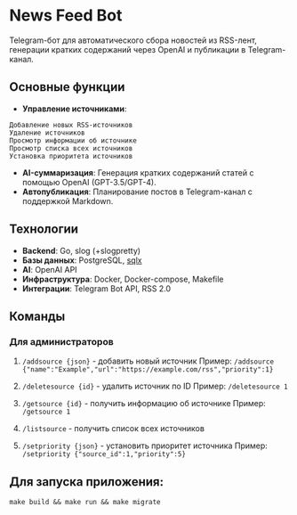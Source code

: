 # News Feed Bot

Telegram-бот для автоматического сбора новостей из RSS-лент, генерации кратких содержаний через OpenAI и публикации в Telegram-канал.

## Основные функции

- **Управление источниками**: 
```
Добавление новых RSS-источников
Удаление источников
Просмотр информации об источнике
Просмотр списка всех источников
Установка приоритета источников
```
- **AI-суммаризация**: Генерация кратких содержаний статей с помощью OpenAI (GPT-3.5/GPT-4).
- **Автопубликация**: Планирование постов в Telegram-канал с поддержкой Markdown.

## Технологии

- **Backend**: Go, slog (+slogpretty)
- **Базы данных**: PostgreSQL, <a href="https://github.com/jmoiron/sqlx">sqlx</a>
- **AI**: OpenAI API
- **Инфраструктура**: Docker, Docker-compose, Makefile
- **Интеграции**: Telegram Bot API, RSS 2.0

## Команды

### Для администраторов
1. `/addsource {json}` - добавить новый источник
   Пример: `/addsource {"name":"Example","url":"https://example.com/rss","priority":1}`
   
2. `/deletesource {id}` - удалить источник по ID
   Пример: `/deletesource 1`

3. `/getsource {id}` - получить информацию об источнике
   Пример: `/getsource 1`

4. `/listsource` - получить список всех источников

5. `/setpriority {json}` - установить приоритет источника
   Пример: `/setpriority {"source_id":1,"priority":5}`

## Для запуска приложения:

```
make build && make run && make migrate
```
